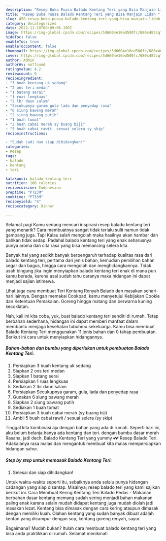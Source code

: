 ```yaml
---
description: "Resep Buka Puasa Balado Kentang Teri yang Bisa Manjain Lidah "
title: "Resep Buka Puasa Balado Kentang Teri yang Bisa Manjain Lidah "
slug: 450-resep-buka-puasa-balado-kentang-teri-yang-bisa-manjain-lidah
category: Uncategorized
date: 2022-11-18T08:09:06.190Z
image: https://img-global.cpcdn.com/recipes/5d6604e16ed500fc/680x482cq70/balado-kentang-teri-foto-resep-utama.jpg
hideToc: false
enableToc: true
enableTocContent: false
thumbnail: https://img-global.cpcdn.com/recipes/5d6604e16ed500fc/680x482cq70/balado-kentang-teri-foto-resep-utama.jpg
cover: https://img-global.cpcdn.com/recipes/5d6604e16ed500fc/680x482cq70/balado-kentang-teri-foto-resep-utama.jpg
author: Admin
authorAv: notfound
ratingvalue: 4.2
reviewcount: 9
recipeingredient:
- "3 buah kentang uk sedang"
- "2 ons teri medan"
- "1 batang serai"
- "1 ruas lengkuas"
- "2 lbr daun salam"
- "Secukupnya garam gula lada dan penyedap rasa"
- "6 siung bawang merah"
- "2 siung bawang putih"
- "1 buah tomat"
- "3 buah cabai merah sy buang biji"
- "5 buah cabai rawit  sesuai selera sy skip"
recipeinstructions:

- "Sudah jadi dan siap dihidangkan!"
categories:
- Resep
tags:
- balado
- kentang
- teri

katakunci: balado kentang teri 
nutrition: 100 calories
recipecuisine: Indonesian
preptime: "PT23M"
cooktime: "PT33M"
recipeyield: "4"
recipecategory: Dinner

---
```



Selamat pagi Kamu sedang mencari inspirasi resep balado kentang teri yang menarik? Cara membuatnya sangat tidak terlalu sulit namun tidak gampang juga. Tapi Kalau salah mengolah maka hasilnya akan hambar dan bahkan tidak sedap. Padahal balado kentang teri yang enak seharusnya punya aroma dan cita rasa yang bisa memancing selera kita.


Banyak hal yang sedikit banyak berpengaruh terhadap kualitas rasa dari balado kentang teri, pertama dari jenis bahan, kemudian pemilihan bahan segar dan bagus, hingga cara mengolah dan menghidangkannya. Tidak usah bingung jika ingin menyiapkan balado kentang teri enak di mana pun kamu berada, karena asal sudah tahu caranya maka hidangan ini dapat menjadi sajian istimewa.

Lihat juga cara membuat Teri Kentang Renyah Balado dan masakan sehari-hari lainnya. Dengan memakai Cookpad, kamu menyetujui Kebijakan Cookie dan Ketentuan Pemakaian. Goreng hingga matang dan berwarna kuning kecoklatan.


Nah, kali ini kita coba, yuk, buat balado kentang teri sendiri di rumah. Tetap berbahan sederhana, hidangan ini dapat memberi manfaat dalam membantu menjaga kesehatan tubuhmu sekeluarga. Kamu bisa membuat Balado Kentang Teri menggunakan 11 jenis bahan dan 0 tahap pembuatan. Berikut ini cara untuk menyiapkan hidangannya.

<!--inarticleads1-->

##### Bahan-bahan dan bumbu yang diperlukan untuk pembuatan Balado Kentang Teri:

1. Persiapkan 3 buah kentang uk sedang
1. Siapkan 2 ons teri medan
1. Siapkan 1 batang serai
1. Persiapkan 1 ruas lengkuas
1. Sediakan 2 lbr daun salam
1. Persiapkan Secukupnya garam, gula, lada dan penyedap rasa
1. Gunakan 6 siung bawang merah
1. Siapkan 2 siung bawang putih
1. Sediakan 1 buah tomat
1. Persiapkan 3 buah cabai merah (sy buang biji)
1. Ambil 5 buah cabai rawit / sesuai selera (sy skip)


Tinggal kita kombinasi aja dengan bahan yang ada di rumah. Seperti hari ini, aku belum belanja.hanya ada kentang dan teri. dengan bumbu dasar merah Rasana, jadi dech. Balado Kentang Teri yang yummy 💕💕 Resep Balado Teri. Adakalanya rasa malas dan mengantuk membuat kita malas mempersiapkan hidangan sahur. 

<!--inarticleads2-->

##### Step by step untuk memasak Balado Kentang Teri:


1. Selesai dan siap dihidangkan!

Untuk waktu-waktu seperti itu, sebaiknya anda selalu punya hidangan cadangan yang siap disantap. Misalnya; resep balado teri yang kami sajikan berikut ini. Cara Membuat Kering Kentang Teri Balado Pedas - Makanan berbahan dasar kentang memang sudah sering menjadi bahan makanan paling enak karena selain mudah didapat kentang juga mudah diolah jadi masakan lezat. Kentang bisa dimasak dengan cara kering ataupun dimasak dengan memiliki kuah. Olahan kentang yang sudah banyak dibuat adalah kentan yang dicampur dengan sop, kentang goreng renyah, sayur. 

Bagaimana? Mudah bukan? Itulah cara membuat balado kentang teri yang bisa anda praktikkan di rumah. Selamat menikmati
